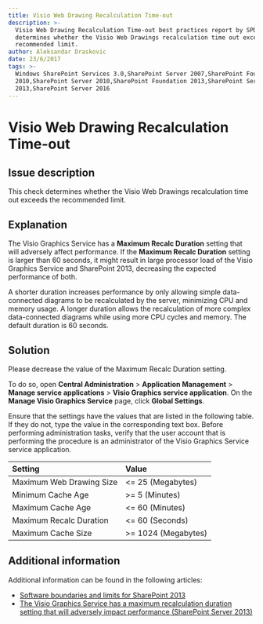 ```yaml
---
title: Visio Web Drawing Recalculation Time-out
description: >-
  Visio Web Drawing Recalculation Time-out best practices report by SPDocKit
  determines whether the Visio Web Drawings recalculation time out exceeds the
  recommended limit.
author: Aleksandar Draskovic
date: 23/6/2017
tags: >-
  Windows SharePoint Services 3.0,SharePoint Server 2007,SharePoint Foundation
  2010,SharePoint Server 2010,SharePoint Foundation 2013,SharePoint Server
  2013,SharePoint Server 2016
---
```


# Visio Web Drawing Recalculation Time-out

## Issue description

This check determines whether the Visio Web Drawings recalculation time out exceeds the recommended limit.

## Explanation

The Visio Graphics Service has a **Maximum Recalc Duration** setting that will adversely affect performance. If the **Maximum Recalc Duration** setting is larger than 60 seconds, it might result in large processor load of the Visio Graphics Service and SharePoint 2013, decreasing the expected performance of both.

A shorter duration increases performance by only allowing simple data-connected diagrams to be recalculated by the server, minimizing CPU and memory usage. A longer duration allows the recalculation of more complex data-connected diagrams while using more CPU cycles and memory. The default duration is 60 seconds.

## Solution

Please decrease the value of the Maximum Recalc Duration setting.

To do so, open **Central Administration** &gt; **Application Management** &gt; **Manage service applications** &gt; **Visio Graphics service application**. On the **Manage Visio Graphics Service** page, click **Global Settings**.

Ensure that the settings have the values that are listed in the following table. If they do not, type the value in the corresponding text box. Before performing administration tasks, verify that the user account that is performing the procedure is an administrator of the Visio Graphics Service service application.

| Setting | Value |
| :--- | :--- |
| Maximum Web Drawing Size | &lt;= 25 \(Megabytes\) |
| Minimum Cache Age | &gt;= 5 \(Minutes\) |
| Maximum Cache Age | &lt;= 60 \(Minutes\) |
| Maximum Recalc Duration | &lt;= 60 \(Seconds\) |
| Maximum Cache Size | &gt;= 1024 \(Megabytes\) |

## Additional information

Additional information can be found in the following articles:

* [Software boundaries and limits for SharePoint 2013](https://technet.microsoft.com/en-us/library/cc262787.aspx)
* [The Visio Graphics Service has a maximum recalculation duration setting that will adversely impact performance \(SharePoint Server 2013\)](https://technet.microsoft.com/en-us/library/ff805064.aspx)

